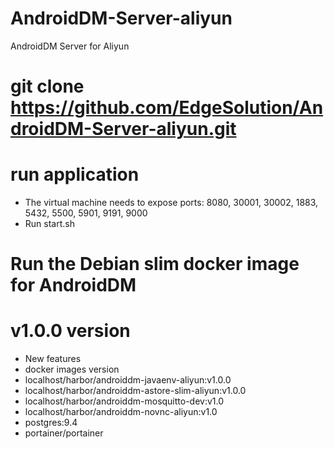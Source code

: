 # AndroidDM-Server-aliyun
AndroidDM Server for Aliyun

# git clone https://github.com/EdgeSolution/AndroidDM-Server-aliyun.git

# run application
  - The virtual machine needs to expose ports: 8080, 30001, 30002, 1883, 5432, 5500, 5901, 9191, 9000
  - Run start.sh

# Run the Debian slim docker image for AndroidDM
# v1.0.0 version
 - New features
 - docker images version
  - localhost/harbor/androiddm-javaenv-aliyun:v1.0.0
  - localhost/harbor/androiddm-astore-slim-aliyun:v1.0.0
  - localhost/harbor/androiddm-mosquitto-dev:v1.0
  - localhost/harbor/androiddm-novnc-aliyun:v1.0
  - postgres:9.4
  - portainer/portainer
